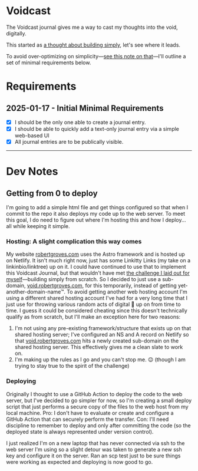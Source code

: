 # Voidcast

The Voidcast journal gives me a way to cast my thoughts into the void, digitally.

This started as [a thought about building simply](https://bsky.app/profile/robertgroves.com/post/3lfyfduxyr22x), let's see where it leads.

To avoid over-optimizing on simplicity—[see this note on that](https://bsky.app/profile/robertgroves.com/post/3lfyifie2nk2i)—I'll outline a set of minimal requirements below.

# Requirements

## 2025-01-17 - Initial Minimal Requirements

- [x] I should be the only one able to create a journal entry.
- [x] I should be able to quickly add a text-only journal entry via a simple web-based UI
- [x] All journal entries are to be publically visible.

---

# Dev Notes

## Getting from 0 to deploy

I'm going to add a simple html file and get things configured so that when I commit to the repo it also deploys my code up to the web server. To meet this goal, I do need to figure out where I'm hosting this and how I deploy... all while keeping it simple.

### Hosting: A slight complication this way comes

My website [robertgroves.com](https://robertgroves.com) uses the Astro framework and is hosted up on Netlify. It isn't much right now, just has some Linkitty Links (my take on a linkinbio/linktree) up on it. I could have continued to use that to implement this Voidcast Journal, but that wouldn't have met [the challenge I laid out for myself](https://bsky.app/profile/robertgroves.com/post/3lfyfduxyr22x)—building simply from scratch. So I decided to just use a sub-domain, [void.robertgroves.com](https://void.robertgroves.com/), for this temporarily, instead of getting yet-another-domain-name™. To avoid getting another web hosting account I'm using a different shared hosting account I've had for a very long time that I just use for throwing various random acts of digital 💩 up on from time to time. I guess it could be considered cheating since this doesn't technically qualify as from scratch, but I'll make an exception here for two reasons:

1. I'm not using any pre-existing framework/structure that exists up on that shared hosting server; I've configured an NS and A record on Netlify so that [void.robertgroves.com](https://void.robertgroves.com/) hits a newly created sub-domain on the shared hosting server. This effectively gives me a clean slate to work on.
2. I'm making up the rules as I go and you can't stop me. 😉 (though I am trying to stay true to the spirit of the challenge)

### Deploying

Originally I thought to use a GitHub Action to deploy the code to the web server, but I've decided to go simpler for now, so I'm creating a small deploy script that just performs a secure copy of the files to the web host from my local machine. Pro: I don't have to evaluate or create and configure a GitHub Action that can securely perform the transfer. Con: I'll need discipline to remember to deploy and only after committing the code (so the deployed state is always represented under version control).

I just realized I'm on a new laptop that has never connected via ssh to the web server I'm using so a slight detour was taken to generate a new ssh key and configure it on the server. Ran an scp test just to be sure things were working as expected and deploying is now good to go.
